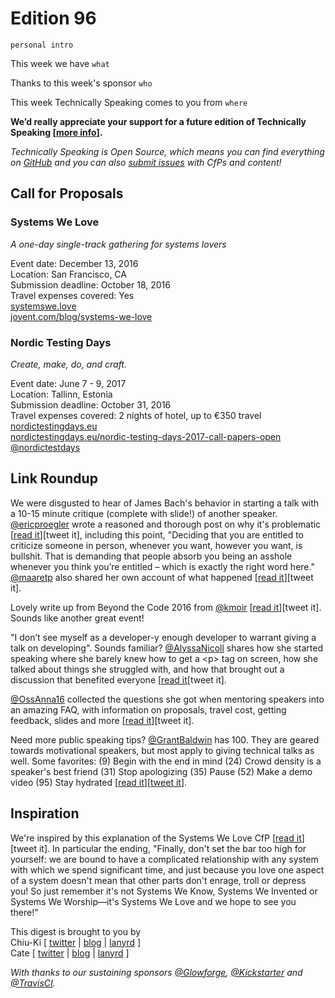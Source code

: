 # Edition 96

`personal intro`

This week we have `what`

Thanks to this week's sponsor `who`

This week Technically Speaking comes to you from `where`

**We’d really appreciate your support for a future edition of Technically Speaking [[more info](http://www.techspeak.email/sponsorship/)].**  

*Technically Speaking is Open Source, which means you can find everything on [GitHub](https://github.com/catehstn/technically-speaking/) and you can also [submit issues](https://github.com/catehstn/technically-speaking/issues/new) with CfPs and content!*  

## Call for Proposals

### Systems We Love
*A one-day single-track gathering for systems lovers*

Event date: December 13, 2016  
Location: San Francisco, CA  
Submission deadline: October 18, 2016  
Travel expenses covered: Yes  
[systemswe.love](http://systemswe.love/)  
[joyent.com/blog/systems-we-love](https://www.joyent.com/blog/systems-we-love)


### Nordic Testing Days
*Create, make, do, and craft.*

Event date: June 7 - 9, 2017  
Location: Tallinn, Estonia  
Submission deadline: October 31, 2016  
Travel expenses covered: 2 nights of hotel, up to €350 travel  
[nordictestingdays.eu](http://nordictestingdays.eu)  
[nordictestingdays.eu/nordic-testing-days-2017-call-papers-open](http://nordictestingdays.eu/nordic-testing-days-2017-call-papers-open)  
[@nordictestdays](https://twitter.com/nordictestdays)


## Link Roundup

We were disgusted to hear of James Bach's behavior in starting a talk with a 10-15 minute critique (complete with slide!) of another speaker. [@ericproegler](http://twitter.com/ericproegler) wrote a reasoned and thorough post on why it's problematic [[read it](http://testingthoughts.com/ericproegler/?p=976)][tweet it], including this point, "Deciding that you are entitled to criticize someone in person, whenever you want, however you want, is bullshit. That is demanding that people absorb you being an asshole whenever you think you’re entitled – which is exactly the right word here." [@maaretp](http://twitter.com/maaretp) also shared her own account of what happened [[read it](http://visible-quality.blogspot.co.uk/2016/09/slide-incident-long-version.html)][tweet it].

Lovely write up from Beyond the Code 2016 from [@kmoir](http://twitter.com/kmoir) [[read it](http://relengofthenerds.blogspot.co.uk/2016/09/beyond-code-2016-recap.html)][tweet it]. Sounds like another great event!

"I don’t see myself as a developer-y enough developer to warrant giving a talk on developing". Sounds familiar?
[@AlyssaNicoll](https://twitter.com/AlyssaNicoll) shares how she started speaking where she barely knew how to get a &lt;p&gt; tag on screen, how she talked about things she struggled with, and how that brought out a discussion that benefited everyone [[read it](https://alyssamichelle.svbtle.com/im-not-good-enough-to-give-a-talk)[tweet it].

[@OssAnna16](https://twitter.com/OssAnna16) collected the questions she got when mentoring speakers into an amazing FAQ, with information on proposals, travel cost, getting feedback, slides and more [[read it](http://anna-oz.tumblr.com/post/150934823825/conference-speaking-faq)][tweet it].

Need more public speaking tips? [@GrantBaldwin](https://twitter.com/GrantBaldwin) has 100. They are geared towards motivational speakers, but most apply to giving technical talks as well. Some favorites: (9) Begin with the end in mind (24) Crowd density is a speaker's best friend (31) Stop apologizing (35) Pause (52) Make a demo video (95) Stay hydrated [[read it](http://thespeakerlab.com/100-motivational-speaker-tips/)][[tweet it](https://twitter.com/home?status=100%20Public%20Speaking%20Tips%20by%20%40grantbaldwin%20http%3A//thespeakerlab.com/100-motivational-speaker-tips%20via%20%40techspeakdigest)].

## Inspiration

We're inspired by this explanation of the Systems We Love CfP [[read it](https://www.joyent.com/blog/submitting-to-systems-we-love)][tweet it]. In particular the ending, "Finally, don't set the bar too high for yourself: we are bound to have a complicated relationship with any system with which we spend significant time, and just because you love one aspect of a system doesn't mean that other parts don't enrage, troll or depress you! So just remember it's not Systems We Know, Systems We Invented or Systems We Worship—it's Systems We Love and we hope to see you there!"


This digest is brought to you by  
Chiu-Ki [ [twitter](https://twitter.com/chiuki) | [blog](http://blog.sqisland.com/) | [lanyrd](http://lanyrd.com/profile/chiuki/) ]  
Cate [ [twitter](https://twitter.com/catehstn) | [blog](http://www.catehuston.com/blog/) | [lanyrd](http://lanyrd.com/profile/catehstn/) ]

*With thanks to our sustaining sponsors [@Glowforge](http://twitter.com/glowforge), [@Kickstarter](http://twitter.com/kickstarter) and [@TravisCI](http://twitter.com/travisci).*
